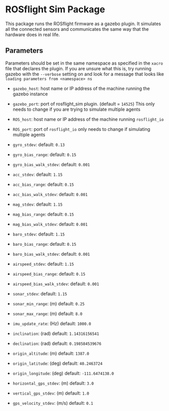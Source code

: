 # ROSflight Sim Package

This package runs the ROSflight firmware as a gazebo plugin.  It simulates all the connected sensors
and communicates the same way that the hardware does in real life.

## Parameters
Parameters should be set in the same namespace as specified in the `xacro` file that declares the
plugin.  If you are unsure what this is, try running gazebo with the `--verbose` setting on and look 
for a message that looks like `loading parameters from <namespace> ns`

- `gazebo_host`: host name or IP address of the machine running the gazebo instance
- `gazebo_port`: port of rosflight_sim plugin. (default = `14525`)  This only needs to change if you are trying to simulate multiple agents
- `ROS_host`: host name or IP address of the machine running `rosflight_io`
- `ROS_port`: port of `rosflight_io` only needs to change if simulating multiple agents

- `gyro_stdev`: default: `0.13`
- `gyro_bias_range`: default: `0.15`
- `gyro_bias_walk_stdev`: default: `0.001`
- `acc_stdev`: default: `1.15`
- `acc_bias_range`: default: `0.15`
- `acc_bias_walk_stdev`: default: `0.001`
- `mag_stdev`: default: `1.15`
- `mag_bias_range`: default: `0.15`
- `mag_bias_walk_stdev`: default: `0.001`
- `baro_stdev`: default: `1.15`
- `baro_bias_range`: default: `0.15`
- `baro_bias_walk_stdev`: default: `0.001`
- `airspeed_stdev`: default: `1.15`
- `airspeed_bias_range`: default: `0.15`
- `airspeed_bias_walk_stdev`: default: `0.001`
- `sonar_stdev`: default: `1.15`
- `sonar_min_range`: (m) default: `0.25`
- `sonar_max_range`: (m) default: `8.0`
- `imu_update_rate`: (Hz) default: `1000.0`
- `inclination`: (rad) default: `1.14316156541`
- `declination`: (rad) default: `0.198584539676`
- `origin_altitude`: (m) default: `1387.0`
- `origin_latitude`: (deg) default: `40.2463724`
- `origin_longitude`: (deg) default: `-111.6474138.0`
- `horizontal_gps_stdev`: (m) default: `3.0`
- `vertical_gps_stdev`: (m) default: `1.0`
- `gps_velocity_stdev`: (m/s) default: `0.1`